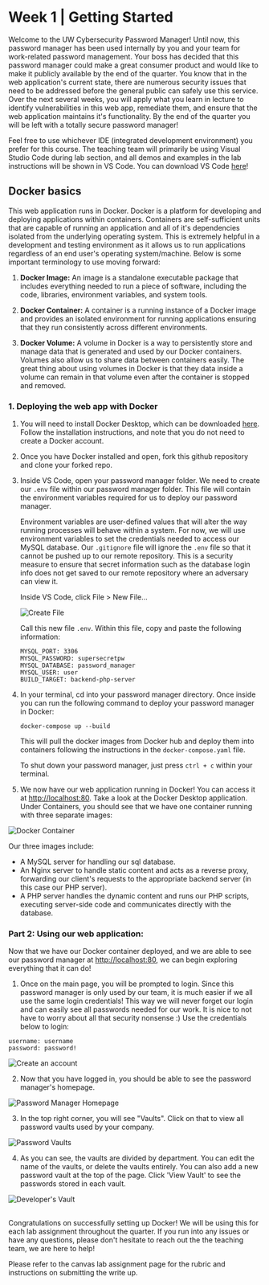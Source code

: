 # Week 1 | Getting Started
Welcome to the UW Cybersecurity Password Manager! Until now, this password manager has been used internally by you and your team for work-related password management. Your boss has decided that this password manager could make a great consumer product and would like to make it publicly available by the end of the quarter. You know that in the web application's current state, there are numerous security issues that need to be addressed before the general public can safely use this service. Over the next several weeks, you will apply what you learn in lecture to identify vulnerabilities in this web app, remediate them, and ensure that the web application maintains it's functionality. By the end of the quarter you will be left with a totally secure password manager!

Feel free to use whichever IDE (integrated development environment) you prefer for this course. The teaching team will primarily be using Visual Studio Code during lab section, and all demos and examples in the lab instructions will be shown in VS Code. You can download VS Code [here](https://code.visualstudio.com/Download)!

## Docker basics

This web application runs in Docker. Docker is a platform for developing and deploying applications within containers. Containers are self-sufficient units that are capable of running an application and all of it's dependencies isolated from the underlying operating system. This is extremely helpful in a development and testing environment as it allows us to run applications regardless of an end user's operating system/machine. Below is some important terminology to use moving forward:

1. **Docker Image:** An image is a standalone executable package that includes everything needed to run a piece of software, including the code, libraries, environment variables, and system tools. 

2. **Docker Container:** A container is a running instance of a Docker image and provides an isolated environment for running applications ensuring that they run consistently across different environments. 

3. **Docker Volume:** A volume in Docker is a way to persistently store and manage data that is generated and used by our Docker containers. Volumes also allow us to share data between containers easily. The great thing about using volumes in Docker is that they data inside a volume can remain in that volume even after the container is stopped and removed.

### 1. Deploying the web app with Docker

1. You will need to install Docker Desktop, which can be downloaded [here](https://www.docker.com/products/docker-desktop/). Follow the installation instructions, and note that you do not need to create a Docker account.

2. Once you have Docker installed and open, fork this github repository and clone your forked repo.

3. Inside VS Code, open your password manager folder. We need to create our `.env` file within our password manager folder. This file will contain the environment variables required for us to deploy our password manager. 

    Environment variables are user-defined values that will alter the way running processes will behave within a system. For now, we will use environment variables to set the credentials needed to access our MySQL database. Our `.gitignore` file will ignore the `.env` file so that it cannot be pushed up to our remote repository. This is a security measure to ensure that secret information such as the database login info does not get saved to our remote repository where an adversary can view it.
    
    Inside VS Code, click File > New File...

    ![Create File](/lab-writeup-imgs/create_file.png)

    Call this new file `.env`. Within this file, copy and paste the following information:

    ```
    MYSQL_PORT: 3306
    MYSQL_PASSWORD: supersecretpw
    MYSQL_DATABASE: password_manager
    MYSQL_USER: user
    BUILD_TARGET: backend-php-server
    ```

3. In your terminal, cd into your password manager directory. Once inside you can run the following command to deploy your password manager in Docker:
    ```
    docker-compose up --build
    ```

    This will pull the docker images from Docker hub and deploy them into containers following the instructions in the `docker-compose.yaml` file.

    To shut down your password manager, just press `ctrl + c` within your terminal.

4. We now have our web application running in Docker! You can access it at [http://localhost:80](http://localhost:80). Take a look at the Docker Desktop application. Under Containers, you should see that we have one container running with three separate images:

![Docker Container](/lab-writeup-imgs/docker_container.png)

Our three images include:

- A MySQL server for handling our sql database.
- An Nginx server to handle static content and acts as a reverse proxy, forwarding our client's requests to the appropriate backend server (in this case our PHP server).
- A PHP server handles the dynamic content and runs our PHP scripts, executing server-side code and communicates directly with the database.

### Part 2: Using our web application:
Now that we have our Docker container deployed, and we are able to see our password manager at [http://localhost:80](http://localhost:80), we can begin exploring everything that it can do!

1. Once on the main page, you will be prompted to login. Since this password manager is only used by our team, it is much easier if we all use the same login credentials! This way we will never forget our login and can easily see all passwords needed for our work. It is nice to not have to worry about all that security nonsense :) Use the credentials below to login:

```
username: username
password: password!
```

![Create an account](/lab-writeup-imgs/login.png)

2. Now that you have logged in, you should be able to see the password manager's homepage.

![Password Manager Homepage](/lab-writeup-imgs/password_manager_homepage.png)

3. In the top right corner, you will see "Vaults". Click on that to view all password vaults used by your company.

![Password Vaults](/lab-writeup-imgs/password_vaults.png)

4. As you can see, the vaults are divided by department. You can edit the name of the vaults, or delete the vaults entirely. You can also add a new password vault at the top of the page. Click 'View Vault' to see the passwords stored in each vault.

![Developer's Vault](/lab-writeup-imgs/developers_vault.png)


##
Congratulations on successfully setting up Docker! We will be using this for each lab assignment throughout the quarter. If you run into any issues or have any questions, please don't hesitate to reach out the the teaching team, we are here to help!

Please refer to the canvas lab assignment page for the rubric and instructions on submitting the write up.